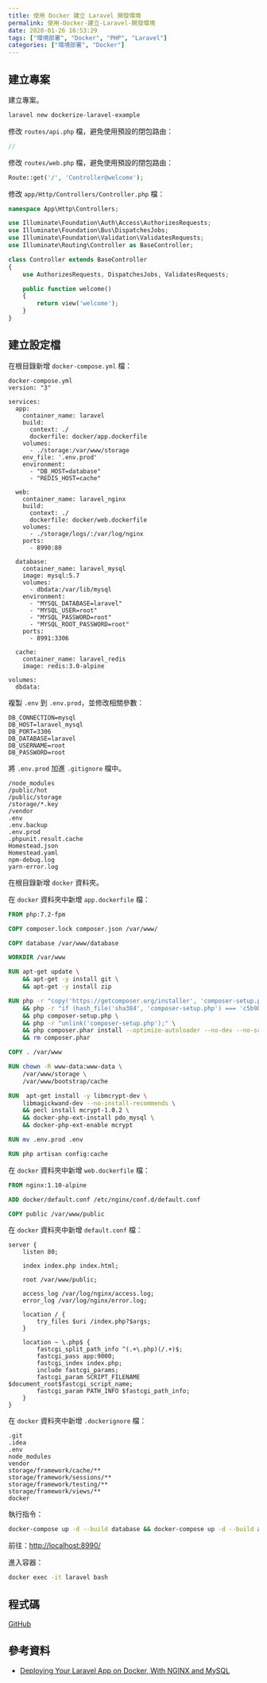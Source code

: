 ```yaml
---
title: 使用 Docker 建立 Laravel 開發環境
permalink: 使用-Docker-建立-Laravel-開發環境
date: 2020-01-26 16:53:29
tags: ["環境部署", "Docker", "PHP", "Laravel"]
categories: ["環境部署", "Docker"]
---
```


## 建立專案

建立專案。

```BASH
laravel new dockerize-laravel-example
```

修改 `routes/api.php` 檔，避免使用預設的閉包路由：

```PHP
//
```

修改 `routes/web.php` 檔，避免使用預設的閉包路由：

```PHP
Route::get('/', 'Controller@welcome');
```

修改 `app/Http/Controllers/Controller.php` 檔：

```PHP
namespace App\Http\Controllers;

use Illuminate\Foundation\Auth\Access\AuthorizesRequests;
use Illuminate\Foundation\Bus\DispatchesJobs;
use Illuminate\Foundation\Validation\ValidatesRequests;
use Illuminate\Routing\Controller as BaseController;

class Controller extends BaseController
{
    use AuthorizesRequests, DispatchesJobs, ValidatesRequests;

    public function welcome()
    {
        return view('welcome');
    }
}
```

## 建立設定檔

在根目錄新增 `docker-compose.yml` 檔：

```YML
docker-compose.yml
version: "3"

services:
  app:
    container_name: laravel
    build:
      context: ./
      dockerfile: docker/app.dockerfile
    volumes:
      - ./storage:/var/www/storage
    env_file: '.env.prod'
    environment:
      - "DB_HOST=database"
      - "REDIS_HOST=cache"

  web:
    container_name: laravel_nginx
    build:
      context: ./
      dockerfile: docker/web.dockerfile
    volumes:
      - ./storage/logs/:/var/log/nginx
    ports:
      - 8990:80

  database:
    container_name: laravel_mysql
    image: mysql:5.7
    volumes:
      - dbdata:/var/lib/mysql
    environment:
      - "MYSQL_DATABASE=laravel"
      - "MYSQL_USER=root"
      - "MYSQL_PASSWORD=root"
      - "MYSQL_ROOT_PASSWORD=root"
    ports:
      - 8991:3306

  cache:
    container_name: laravel_redis
    image: redis:3.0-alpine

volumes:
  dbdata:
```

複製 `.env` 到 `.env.prod`，並修改相關參數：

```ENV
DB_CONNECTION=mysql
DB_HOST=laravel_mysql
DB_PORT=3306
DB_DATABASE=laravel
DB_USERNAME=root
DB_PASSWORD=root
```

將 `.env.prod` 加進 `.gitignore` 檔中。

```ENV
/node_modules
/public/hot
/public/storage
/storage/*.key
/vendor
.env
.env.backup
.env.prod
.phpunit.result.cache
Homestead.json
Homestead.yaml
npm-debug.log
yarn-error.log
```

在根目錄新增 `docker` 資料夾。

在 `docker` 資料夾中新增 `app.dockerfile` 檔：

```DOCKERFILE
FROM php:7.2-fpm

COPY composer.lock composer.json /var/www/

COPY database /var/www/database

WORKDIR /var/www

RUN apt-get update \
    && apt-get -y install git \
    && apt-get -y install zip

RUN php -r "copy('https://getcomposer.org/installer', 'composer-setup.php');" \
    && php -r "if (hash_file('sha384', 'composer-setup.php') === 'c5b9b6d368201a9db6f74e2611495f369991b72d9c8cbd3ffbc63edff210eb73d46ffbfce88669ad33695ef77dc76976') { echo 'Installer verified'; } else { echo 'Installer corrupt'; unlink('composer-setup.php'); } echo PHP_EOL;" \
    && php composer-setup.php \
    && php -r "unlink('composer-setup.php');" \
    && php composer.phar install --optimize-autoloader --no-dev --no-scripts \
    && rm composer.phar

COPY . /var/www

RUN chown -R www-data:www-data \
    /var/www/storage \
    /var/www/bootstrap/cache

RUN  apt-get install -y libmcrypt-dev \
    libmagickwand-dev --no-install-recommends \
    && pecl install mcrypt-1.0.2 \
    && docker-php-ext-install pdo_mysql \
    && docker-php-ext-enable mcrypt

RUN mv .env.prod .env

RUN php artisan config:cache
```

在 `docker` 資料夾中新增 `web.dockerfile` 檔：

```DOCKERFILE
FROM nginx:1.10-alpine

ADD docker/default.conf /etc/nginx/conf.d/default.conf

COPY public /var/www/public
```

在 `docker` 資料夾中新增 `default.conf` 檔：

```CONF
server {
    listen 80;

    index index.php index.html;

    root /var/www/public;

    access_log /var/log/nginx/access.log;
    error_log /var/log/nginx/error.log;

    location / {
        try_files $uri /index.php?$args;
    }

    location ~ \.php$ {
        fastcgi_split_path_info ^(.+\.php)(/.+)$;
        fastcgi_pass app:9000;
        fastcgi_index index.php;
        include fastcgi_params;
        fastcgi_param SCRIPT_FILENAME $document_root$fastcgi_script_name;
        fastcgi_param PATH_INFO $fastcgi_path_info;
    }
}
```

在 `docker` 資料夾中新增 `.dockerignore` 檔：

```ENV
.git
.idea
.env
node_modules
vendor
storage/framework/cache/**
storage/framework/sessions/**
storage/framework/testing/**
storage/framework/views/**
docker
```

執行指令：

```BASH
docker-compose up -d --build database && docker-compose up -d --build app && docker-compose up -d --build web
```

前往：<http://localhost:8990/>

進入容器：

```BASH
docker exec -it laravel bash
```

## 程式碼

[GitHub](https://github.com/memochou1993/docker-laravel-example)

## 參考資料

- [Deploying Your Laravel App on Docker, With NGINX and MySQL](https://dev.to/baliachbryan/deploying-your-laravel-app-on-docker-with-nginx-and-mysql-56ni)
